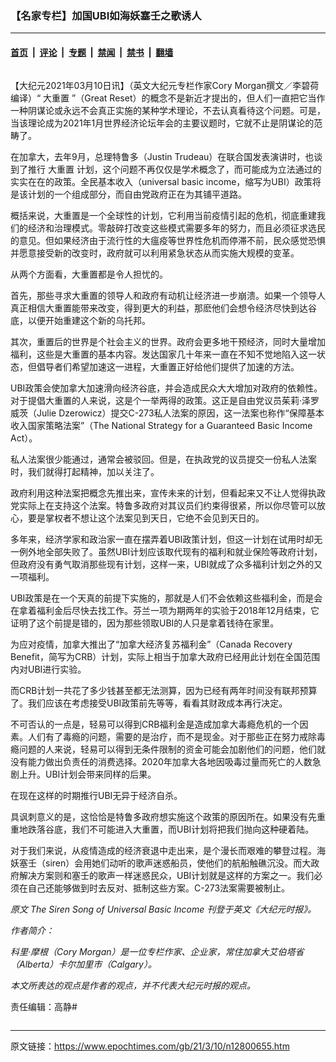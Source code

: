 ### 【名家专栏】加国UBI如海妖塞壬之歌诱人

---

#### [首页](../../../..?n12800655) &nbsp;|&nbsp; [评论](../../../../../epoch-comment?n12800655) &nbsp;|&nbsp; [专题](../../../../../epoch-special?n12800655) &nbsp;|&nbsp; [禁闻](../../../../../epoch-news?n12800655) &nbsp;|&nbsp; [禁书](../../../../../books?n12800655) &nbsp;|&nbsp; [翻墙](https://github.com/gfw-breaker/nogfw/blob/master/README.md?n12800655)


<div class="column" id="artbody" itemprop="articleBody">
 <!-- article content begin -->
 <p>
  【大纪元2021年03月10日讯】（英文大纪元专栏作家Cory Morgan撰文／李碧荷编译）“
  <ok href="https://www.epochtimes.com/gb/tag/%E5%A4%A7%E9%87%8D%E7%BD%AE.html">
   大重置
  </ok>
  ”（Great Reset）的概念不是新近才提出的，但人们一直把它当作一种阴谋论或永远不会真正实施的某种学术理论，不去认真看待这个问题。可是，当该理论成为2021年1月世界经济论坛年会的主要议题时，它就不止是阴谋论的范畴了。
 </p>
 <p>
  在加拿大，去年9月，总理特鲁多（Justin Trudeau）在联合国发表演讲时，也谈到了推行
  <ok href="https://www.epochtimes.com/gb/tag/%E5%A4%A7%E9%87%8D%E7%BD%AE.html">
   大重置
  </ok>
  计划，这个问题不再仅仅是学术概念了，而可能成为立法通过的实实在在的政策。全民基本收入（universal basic income，缩写为UBI）政策将是该计划的一个组成部分，而自由党政府正在为其铺平道路。
 </p>
 <p>
  概括来说，大重置是一个全球性的计划，它利用当前疫情引起的危机，彻底重建我们的经济和治理模式。零敲碎打改变这些模式需要多年的努力，而且必须征求选民的意见。但如果经济由于流行性的大瘟疫等世界性危机而停滞不前，民众感觉恐惧并愿意接受新的改变时，政府就可以利用紧急状态从而实施大规模的变革。
 </p>
 <p>
  从两个方面看，大重置都是令人担忧的。
 </p>
 <p>
  首先，那些寻求大重置的领导人和政府有动机让经济进一步崩溃。如果一个领导人真正相信大重置能带来改变，得到更大的利益，那麽他们会想令经济尽快到达谷底，以便开始重建这个新的乌托邦。
 </p>
 <p>
  其次，重置后的世界是个社会主义的世界。政府会更多地干预经济，同时大量增加福利，这些是大重置的基本内容。发达国家几十年来一直在不知不觉地陷入这一状态，但倡导者们希望加速这一进程，大重置正好给他们提供了加速的方法。
 </p>
 <p>
  UBI政策会使加拿大加速滑向经济谷底，并会造成民众大大增加对政府的依赖性。对于提倡大重置的人来说，这是个一举两得的政策。这正是自由党议员茱莉·泽罗威茨（Julie Dzerowicz）提交C-273私人法案的原因，这一法案也称作“保障基本收入国家策略法案”（The National Strategy for a Guaranteed Basic Income Act）。
 </p>
 <p>
  私人法案很少能通过，通常会被驳回。但是，在执政党的议员提交一份私人法案时，我们就得打起精神，加以关注了。
 </p>
 <p>
  政府利用这种法案把概念先推出来，宣传未来的计划，但看起来又不让人觉得执政党实际上在支持这个法案。特鲁多政府对其议员们约束得很紧，所以你尽管可以放心，要是掌权者不想让这个法案见到天日，它绝不会见到天日的。
 </p>
 <p>
  多年来，经济学家和政治家一直在摆弄着UBI政策计划，但这一计划在试用时却无一例外地全部失败了。虽然UBI计划应该取代现有的福利和就业保险等政府计划，但政府没有勇气取消那些现有计划，这样一来，UBI就成了众多福利计划之外的又一项福利。
 </p>
 <p>
  UBI政策是在一个天真的前提下实施的，那就是人们不会依赖这些福利金，而是会在拿着福利金后尽快去找工作。芬兰一项为期两年的实验于2018年12月结束，它证明了这个前提是错的，因为那些领取UBI的人只是拿着钱待在家里。
 </p>
 <p>
  为应对疫情，加拿大推出了“加拿大经济复苏福利金”（Canada Recovery Benefit，简写为CRB）计划，实际上相当于加拿大政府已经用此计划在全国范围内对UBI进行实验。
 </p>
 <p>
  而CRB计划一共花了多少钱甚至都无法测算，因为已经有两年时间没有联邦预算了。我们应该在考虑接受UBI政策前先等等，看看其财政成本再行决定。
 </p>
 <p>
  不可否认的一点是，轻易可以得到CRB福利金是造成加拿大毒瘾危机的一个因素。人们有了毒瘾的问题，需要的是治疗，而不是现金。对于那些正在努力戒除毒瘾问题的人来说，轻易可以得到无条件限制的资金可能会加剧他们的问题，他们就没有能力做出负责任的消费选择。2020年加拿大各地因吸毒过量而死亡的人数急剧上升。UBI计划会带来同样的后果。
 </p>
 <p>
  在现在这样的时期推行UBI无异于经济自杀。
 </p>
 <p>
  具讽刺意义的是，这恰恰是特鲁多政府想实施这个政策的原因所在。如果没有先重重地跌落谷底，我们不可能进入大重置，而UBI计划将把我们抛向这种硬着陆。
 </p>
 <p>
  对于我们来说，从疫情造成的经济衰退中走出来，是个漫长而艰难的攀登过程。海妖塞壬（siren）会用她们动听的歌声迷惑船员，使他们的航船触礁沉没。而大政府解决方案则和塞壬的歌声一样迷惑民众，UBI计划就是这样的方案之一。我们必须在自己还能够做到时去反对、抵制这些方案。C-273法案需要被制止。
 </p>
 <p>
  <em>
   原文
   <ok href="https://www.theepochtimes.com/the-siren-song-of-universal-basic-income_3723449.html">
    The Siren Song of Universal Basic Income
   </ok>
   刊登于英文《大纪元时报》。
  </em>
 </p>
 <p>
  <em>
   作者简介：
  </em>
 </p>
 <p>
  <em>
   科里·摩根（Cory Morgan）是一位专栏作家、企业家，常住加拿大艾伯塔省（Alberta）卡尔加里市（Calgary）。
  </em>
 </p>
 <p>
  <em>
   本文所表达的观点是作者的观点，并不代表大纪元时报的观点。
  </em>
 </p>
 <p>
  责任编辑：高静#
 </p>
 <!-- article content end -->
</div>


---

原文链接：https://www.epochtimes.com/gb/21/3/10/n12800655.htm
